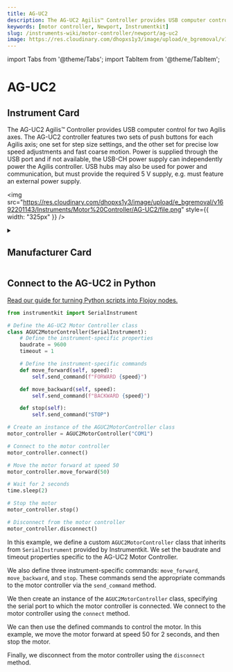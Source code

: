 ```yaml
---
title: AG-UC2
description: The AG-UC2 Agilis™ Controller provides USB computer control for two Agilis axes. The AG-UC2 controller features two sets of push buttons for each Agilis axis; one set for step size settings, and the other set for precise low speed adjustments and fast coarse motion. Power is supplied through the USB port and if not available, the USB-CH power supply can independently power the Agilis controller. USB hubs may also be used for power and communication, but must provide the required 5 V supply, e.g. must feature an external power supply.
keywords: [motor controller, Newport, Instrumentkit]
slug: /instruments-wiki/motor-controller/newport/ag-uc2
image: https://res.cloudinary.com/dhopxs1y3/image/upload/e_bgremoval/v1692201143/Instruments/Motor%20Controller/AG-UC2/file.png
---
```


import Tabs from '@theme/Tabs';
import TabItem from '@theme/TabItem';

# AG-UC2

## Instrument Card

<div className="flex">

<div>

The AG-UC2 Agilis™ Controller provides USB computer control for two Agilis axes. The AG-UC2 controller features two sets of push buttons for each Agilis axis; one set for step size settings, and the other set for precise low speed adjustments and fast coarse motion. Power is supplied through the USB port and if not available, the USB-CH power supply can independently power the Agilis controller. USB hubs may also be used for power and communication, but must provide the required 5 V supply, e.g. must feature an external power supply.

</div>

<img src="https://res.cloudinary.com/dhopxs1y3/image/upload/e_bgremoval/v1692201143/Instruments/Motor%20Controller/AG-UC2/file.png" style={{ width: "325px" }} />

</div>

<details>
<summary><h2>Manufacturer Card</h2></summary>

<img src="https://res.cloudinary.com/dhopxs1y3/image/upload/e_bgremoval/v1692125992/Instruments/Vendor%20Logos/Newport.png" style={{ width: "100%", height: "150px",objectFit: "cover" }} />

Newport provides a wide range of photonics technology and products designed to enhance the capabilities and productivity of our customers' applications. <a href="https://www.newport.com/">Website</a>.

<ul>
  <li>Headquarters: Irvine, California, United States</li>
  <li>Yearly Revenue (millions, USD): 3500.0</li>
</ul>
</details>

## Connect to the AG-UC2 in Python

[Read our guide for turning Python scripts into Flojoy nodes.](https://docs.flojoy.ai/custom-nodes/creating-custom-node/)


<Tabs>
<TabItem value="Instrumentkit" label="Instrumentkit">


```python
from instrumentkit import SerialInstrument

# Define the AG-UC2 Motor Controller class
class AGUC2MotorController(SerialInstrument):
    # Define the instrument-specific properties
    baudrate = 9600
    timeout = 1

    # Define the instrument-specific commands
    def move_forward(self, speed):
        self.send_command(f"FORWARD {speed}")

    def move_backward(self, speed):
        self.send_command(f"BACKWARD {speed}")

    def stop(self):
        self.send_command("STOP")

# Create an instance of the AGUC2MotorController class
motor_controller = AGUC2MotorController("COM1")

# Connect to the motor controller
motor_controller.connect()

# Move the motor forward at speed 50
motor_controller.move_forward(50)

# Wait for 2 seconds
time.sleep(2)

# Stop the motor
motor_controller.stop()

# Disconnect from the motor controller
motor_controller.disconnect()
```

In this example, we define a custom `AGUC2MotorController` class that inherits from `SerialInstrument` provided by Instrumentkit. We set the baudrate and timeout properties specific to the AG-UC2 Motor Controller.

We also define three instrument-specific commands: `move_forward`, `move_backward`, and `stop`. These commands send the appropriate commands to the motor controller via the `send_command` method.

We then create an instance of the `AGUC2MotorController` class, specifying the serial port to which the motor controller is connected. We connect to the motor controller using the `connect` method.

We can then use the defined commands to control the motor. In this example, we move the motor forward at speed 50 for 2 seconds, and then stop the motor.

Finally, we disconnect from the motor controller using the `disconnect` method.

</TabItem>
</Tabs>